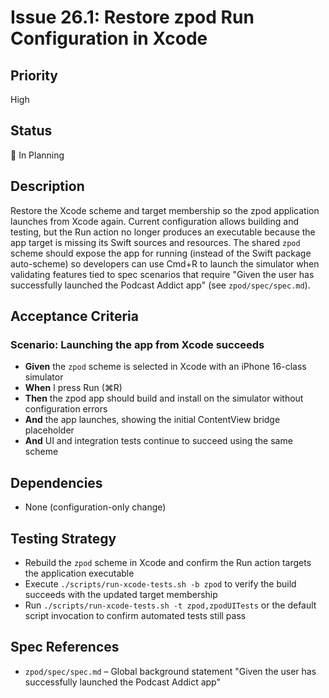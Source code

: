 # Issue 26.1: Restore zpod Run Configuration in Xcode

## Priority
High

## Status
📝 In Planning

## Description
Restore the Xcode scheme and target membership so the zpod application launches from Xcode again. Current configuration allows building and testing, but the Run action no longer produces an executable because the app target is missing its Swift sources and resources. The shared `zpod` scheme should expose the app for running (instead of the Swift package auto-scheme) so developers can use Cmd+R to launch the simulator when validating features tied to spec scenarios that require "Given the user has successfully launched the Podcast Addict app" (see `zpod/spec/spec.md`).

## Acceptance Criteria

### Scenario: Launching the app from Xcode succeeds
- **Given** the `zpod` scheme is selected in Xcode with an iPhone 16-class simulator
- **When** I press Run (⌘R)
- **Then** the zpod app should build and install on the simulator without configuration errors
- **And** the app launches, showing the initial ContentView bridge placeholder
- **And** UI and integration tests continue to succeed using the same scheme

## Dependencies
- None (configuration-only change)

## Testing Strategy
- Rebuild the `zpod` scheme in Xcode and confirm the Run action targets the application executable
- Execute `./scripts/run-xcode-tests.sh -b zpod` to verify the build succeeds with the updated target membership
- Run `./scripts/run-xcode-tests.sh -t zpod,zpodUITests` or the default script invocation to confirm automated tests still pass

## Spec References
- `zpod/spec/spec.md` – Global background statement "Given the user has successfully launched the Podcast Addict app"
